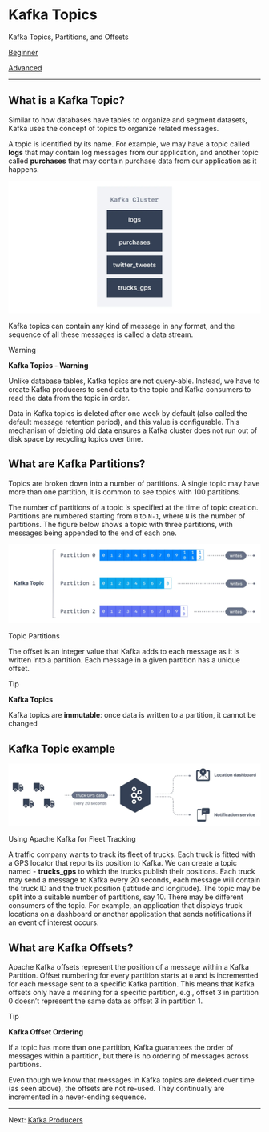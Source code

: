 Kafka Topics
============

Kafka Topics, Partitions, and Offsets

[Beginner](https://github.com/AbdoMusk/Apache-Kafka/blob/main/1-%20Kafka%20Fundamentals/1-%20Kafka%20Topics.md#kafka-topics)

[Advanced](https://github.com/AbdoMusk/Apache-Kafka/tree/main/5-%20Kafka%20Advanced%20Concepts/1-%20Kafka%20Topics%20Advanced)
* * *

What is a Kafka Topic?
----------------------

[](#What-is-a-Kafka-Topic?-0)

Similar to how databases have tables to organize and segment datasets, Kafka uses the concept of topics to organize related messages.

A topic is identified by its name. For example, we may have a topic called **logs** that may contain log messages from our application, and another topic called **purchases** that may contain purchase data from our application as it happens.

![A Kafka Cluster with 4 Topics shown in a diagram](../static/images/Apache_Kafka_Cluster_with_4_topics.webp "Apache Kafka Topics in a Cluster")

Kafka topics can contain any kind of message in any format, and the sequence of all these messages is called a data stream.

> [!WARNING]
> **Kafka Topics - Warning**
>
> Unlike database tables, Kafka topics are not query-able. Instead, we have to create Kafka producers to send data to the topic and Kafka consumers to read the data from the topic in order.

Data in Kafka topics is deleted after one week by default (also called the default message retention period), and this value is configurable. This mechanism of deleting old data ensures a Kafka cluster does not run out of disk space by recycling topics over time.

What are Kafka Partitions?
--------------------------

[](#What-are-Kafka-Partitions?-1)

Topics are broken down into a number of partitions. A single topic may have more than one partition, it is common to see topics with 100 partitions.

The number of partitions of a topic is specified at the time of topic creation. Partitions are numbered starting from `0` to `N-1`, where `N` is the number of partitions. The figure below shows a topic with three partitions, with messages being appended to the end of each one.

![Kafka Topics are broken into partitions for improved fault tolerance. This diagram shows a Kafka Topic with 3 partitions and their respective offsets.](../static/images/Kafka_Topics_1.webp "Apache Kafka Topic Partitions")

Topic Partitions

The offset is an integer value that Kafka adds to each message as it is written into a partition. Each message in a given partition has a unique offset.

> [!TIP]
> **Kafka Topics**
>
> Kafka topics are **immutable**: once data is written to a partition, it cannot be changed

Kafka Topic example
-------------------

[](#Kafka-Topic-example-2)

![Apache Kafka has many real world applications. This diagram shows how Apache Kafka can be used for fleet tracking in the transport industry.](../static/images/Kafka_Topics_2.webp "Apache Kafka for Fleet Tracking")

Using Apache Kafka for Fleet Tracking

A traffic company wants to track its fleet of trucks. Each truck is fitted with a GPS locator that reports its position to Kafka. We can create a topic named - **trucks\_gps** to which the trucks publish their positions. Each truck may send a message to Kafka every 20 seconds, each message will contain the truck ID and the truck position (latitude and longitude). The topic may be split into a suitable number of partitions, say 10. There may be different consumers of the topic. For example, an application that displays truck locations on a dashboard or another application that sends notifications if an event of interest occurs.

What are Kafka Offsets?
-----------------------

[](#What-are-Kafka-Offsets?-3)

Apache Kafka offsets represent the position of a message within a Kafka Partition. Offset numbering for every partition starts at `0` and is incremented for each message sent to a specific Kafka partition. This means that Kafka offsets only have a meaning for a specific partition, e.g., offset 3 in partition 0 doesn’t represent the same data as offset 3 in partition 1.

> [!TIP]
> **Kafka Offset Ordering**
>
> If a topic has more than one partition, Kafka guarantees the order of messages within a partition, but there is no ordering of messages across partitions.

Even though we know that messages in Kafka topics are deleted over time (as seen above), the offsets are not re-used. They continually are incremented in a never-ending sequence.

---
Next: [Kafka Producers](https://github.com/AbdoMusk/Apache-Kafka/blob/main/1-%20Kafka%20Fundamentals/2-%20Kafka%20Producers.md)
